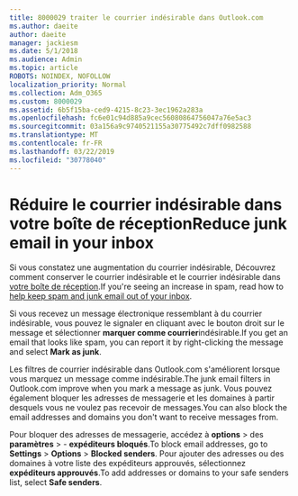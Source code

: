 ```yaml
---
title: 8000029 traiter le courrier indésirable dans Outlook.com
ms.author: daeite
author: daeite
manager: jackiesm
ms.date: 5/1/2018
ms.audience: Admin
ms.topic: article
ROBOTS: NOINDEX, NOFOLLOW
localization_priority: Normal
ms.collection: Adm_O365
ms.custom: 8000029
ms.assetid: 6b5f15ba-ced9-4215-8c23-3ec1962a283a
ms.openlocfilehash: fc6e01c94d885a9cec56080864756047a76e5ac3
ms.sourcegitcommit: 03a156a9c9740521155a30775492c7dff0982588
ms.translationtype: MT
ms.contentlocale: fr-FR
ms.lasthandoff: 03/22/2019
ms.locfileid: "30778040"
---
```

# <a name="reduce-junk-email-in-your-inbox"></a><span data-ttu-id="dee6b-102">Réduire le courrier indésirable dans votre boîte de réception</span><span class="sxs-lookup"><span data-stu-id="dee6b-102">Reduce junk email in your inbox</span></span>

<span data-ttu-id="dee6b-103">Si vous constatez une augmentation du courrier indésirable, Découvrez comment conserver le courrier indésirable et le courrier indésirable dans [votre boîte de réception](https://go.microsoft.com/fwlink/p/?linkid=873140).</span><span class="sxs-lookup"><span data-stu-id="dee6b-103">If you're seeing an increase in spam, read how to [help keep spam and junk email out of your inbox](https://go.microsoft.com/fwlink/p/?linkid=873140).</span></span>
  
<span data-ttu-id="dee6b-104">Si vous recevez un message électronique ressemblant à du courrier indésirable, vous pouvez le signaler en cliquant avec le bouton droit sur le message et sélectionner **marquer comme courrier**indésirable.</span><span class="sxs-lookup"><span data-stu-id="dee6b-104">If you get an email that looks like spam, you can report it by right-clicking the message and select **Mark as junk**.</span></span> 
  
<span data-ttu-id="dee6b-105">Les filtres de courrier indésirable dans Outlook.com s'améliorent lorsque vous marquez un message comme indésirable.</span><span class="sxs-lookup"><span data-stu-id="dee6b-105">The junk email filters in Outlook.com improve when you mark a message as junk.</span></span> <span data-ttu-id="dee6b-106">Vous pouvez également bloquer les adresses de messagerie et les domaines à partir desquels vous ne voulez pas recevoir de messages.</span><span class="sxs-lookup"><span data-stu-id="dee6b-106">You can also block the email addresses and domains you don't want to receive messages from.</span></span>
  
<span data-ttu-id="dee6b-107">Pour bloquer des adresses de messagerie, accédez à **options** \> des **paramètres** \> - **expéditeurs bloqués**.</span><span class="sxs-lookup"><span data-stu-id="dee6b-107">To block email addresses, go to **Settings** \> **Options** \> **Blocked senders**.</span></span> <span data-ttu-id="dee6b-108">Pour ajouter des adresses ou des domaines à votre liste des expéditeurs approuvés, sélectionnez **expéditeurs approuvés**.</span><span class="sxs-lookup"><span data-stu-id="dee6b-108">To add addresses or domains to your safe senders list, select **Safe senders**.</span></span> 
  

